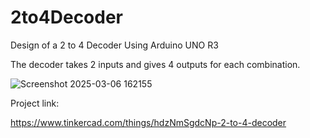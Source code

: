# 2to4Decoder
Design of a 2 to 4 Decoder Using Arduino UNO R3

The decoder takes 2 inputs and gives 4 outputs for each combination.

![Screenshot 2025-03-06 162155](https://github.com/user-attachments/assets/5f26e9cb-2abb-4cff-8a57-32d00e40ab66)

Project link:

https://www.tinkercad.com/things/hdzNmSgdcNp-2-to-4-decoder
